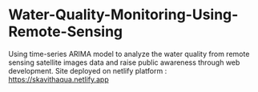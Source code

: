 # Water-Quality-Monitoring-Using-Remote-Sensing
Using time-series ARIMA model to analyze the water quality from remote sensing satellite images data and raise public awareness through web development. Site deployed on netlify platform : https://skavithaqua.netlify.app
